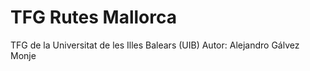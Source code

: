 # TFG Rutes Mallorca
TFG de la Universitat de les Illes Balears (UIB)
Autor: Alejandro Gálvez Monje
